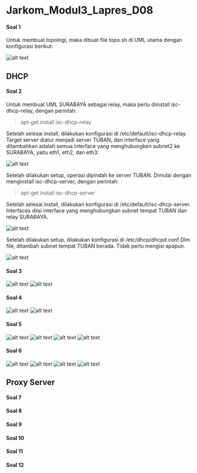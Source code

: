 # Jarkom_Modul3_Lapres_D08
#### Soal 1
Untuk membuat topologi, maka dibuat file topo.sh di UML utama dengan konfigurasi berikut:

![alt text](images/1.png)
## DHCP
#### Soal 2
Untuk membuat UML SURABAYA sebagai relay, maka perlu diinstall isc-dhcp-relay, dengan perintah:
> apt-get install isc-dhcp-relay

Setelah selesai install, dilakukan konfigurasi di /etc/default/isc-dhcp-relay.
Target server diatur menjadi server TUBAN, dan interface yang ditambahkan adalah semua interface yang menghubungken subnet2 ke SURABAYA, yaitu eth1, eth2, dan eth3:

![alt text](images/2-1.png)

Setelah dilakukan setup, operasi dipindah ke server TUBAN. Dimulai dengan menginstall isc-dhcp-server, dengan perintah:
> apt-get install isc-dhcp-server

Setelah selesai install, dilakukan konfigurasi di /etc/default/isc-dhcp-server.
Interfaces diisi interface yang menghubungkan subnet tempat TUBAN dan relay SURABAYA.

![alt text](images/2-2.png)

Setelah dilakukan setup, dilakukan konfigurasi di /etc/dhcp/dhcpd.conf
Dlm file, ditambah subnet tempat TUBAN berada. Tidak perlu mengisi apapun.

![alt text](images/2-3.png)
#### Soal 3
![alt text](images/3-1.png)
![alt text](images/3-2.png)
#### Soal 4
![alt text](images/4-1.png)
![alt text](images/4-2.png)
#### Soal 5
![alt text](images/5-1.png)
![alt text](images/5-2.png)
![alt text](images/5-3.png)
![alt text](images/5-4.png)
#### Soal 6
![alt text](images/6-1.png)
![alt text](images/6-2.png)
![alt text](images/6-3.png)
![alt text](images/6-4.png)
## Proxy Server
#### Soal 7
#### Soal 8
#### Soal 9
#### Soal 10
#### Soal 11
#### Soal 12

